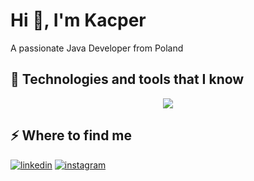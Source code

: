 <h1>Hi 👋, I'm Kacper</h1>
<p>A passionate Java Developer from Poland</p>
<h2>🚀 Technologies and tools that I know</h2>
<p align="center">
  <a href="https://skillicons.dev">
    <img src="https://skillicons.dev/icons?i=java,spring,postgres,react,typescript,css,html,git,docker,sqlite,mssql,flutter,dart,firebase,&perline=14"/>
  </a>
</p>

<h2>⚡️ Where to find me</h2>
<p>
  <a target="_blank" href="https://www.linkedin.com/in/kkoncki" style="display: inline-block;">
    <img src="https://img.shields.io/badge/linkedin-logo?style=for-the-badge&logo=linkedin&logoColor=white&color=%230a77b6" alt="linkedin" />
  </a>
  <a target="_blank" href="https://www.instagram.com/kacpeeroo" style="display: inline-block;">
    <img src="https://img.shields.io/badge/instagram-logo?style=for-the-badge&logo=instagram&logoColor=white&color=%23F35369" alt="instagram" />
  </a>
</p>
